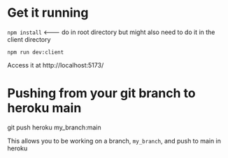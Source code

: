 


# Get it running

`npm install`  <--- do in root directory but might also need to do it in the client directory

`npm run dev:client`

Access it at http://localhost:5173/


# Pushing from your git branch to heroku main

git push heroku my_branch:main

This allows you to be working on a branch, `my_branch`, and push to main in heroku
